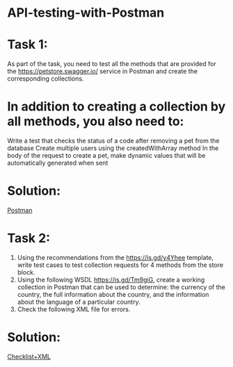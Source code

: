 # API-testing-with-Postman
# Task 1:
As part of the task, you need to test all the methods that are provided for the https://petstore.swagger.io/ service in Postman and create the corresponding collections.
# In addition to creating a collection by all methods, you also need to:
Write a test that checks the status of a code after removing a pet from the database
Create multiple users using the createdWithArray method
In the body of the request to create a pet, make dynamic values that will be automatically generated when sent
# Solution:
[Postman](https://www.postman.com/avionics-saganist-80144593/workspace/97cac95d-ea21-4ace-a7aa-8cb07790acac/collection/24184633-5eaa6610-4b3d-47d7-b499-693b7e7d4069?action=share&creator=24184633)
# Task 2:
1. Using the recommendations from the https://is.gd/y4Yhee template, write test cases to test collection requests for 4 methods from the store block.
2. Using the following WSDL https://is.gd/Tm9giG, create a working collection in Postman that can be used to determine: the currency of the country, the full information about the country, and the information about the language of a particular country.
3. Check the following XML file for errors.

# Solution: 
[Checklist+XML](https://docs.google.com/spreadsheets/d/1iskh7Tstg1j-AQGocpqzK3xdjawsuzjaL0HfxSPsb3U/edit#gid=0)
